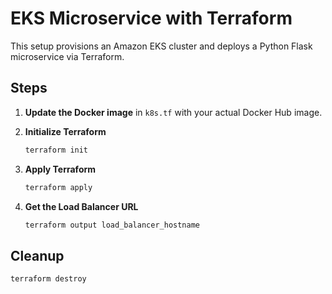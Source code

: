 # EKS Microservice with Terraform

This setup provisions an Amazon EKS cluster and deploys a Python Flask microservice via Terraform.

## Steps

1. **Update the Docker image** in `k8s.tf` with your actual Docker Hub image.
2. **Initialize Terraform**
   ```bash
   terraform init
   ```

3. **Apply Terraform**
   ```bash
   terraform apply
   ```

4. **Get the Load Balancer URL**
   ```bash
   terraform output load_balancer_hostname
   ```

## Cleanup
```bash
terraform destroy
```

